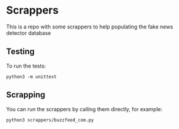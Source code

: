 # Scrappers

This is a repo with some scrappers to help populating the fake news detector database

## Testing

To run the tests:

```
python3 -m unittest
```

## Scrapping

You can run the scrappers by calling them directly, for example:

```
python3 scrappers/buzzfeed_com.py
```
